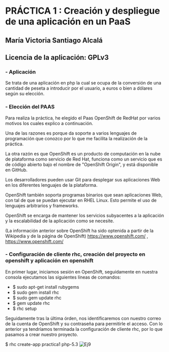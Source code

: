 # PRÁCTICA 1 : Creación y despliegue de una aplicación en un PaaS
## María Victoria Santiago Alcalá

## Licencia de la aplicación: GPLv3

### - Aplicación
Se trata de una aplicación en php la cual se ocupa de la conversión de una cantidad de peseta a introducir por el usuario, a euros o bien a dólares según su elección. 

### - Elección del PAAS

Para realiza la práctica, he elegido el Paas OpenShift de RedHat por varios motivos los cuales explico a continuación.

Una de las razones es porque da soporte a varios lenguajes de programación que conozco por lo que me facilita la realización de la práctica.

La otra razón es que OpenShift es un producto de computación en la nube de plataforma como servicio de Red Hat, funciona como un servicio que es de código abierto bajo el nombre de "OpenShift Origin", y está disponible en GitHub.

Los desarrolladores pueden usar Git para desplegar sus aplicaciones Web en los diferentes lenguajes de la plataforma.

OpenShift también soporta programas binarios que sean aplicaciones Web, con tal de que se puedan ejecutar en RHEL Linux. Esto permite el uso de lenguajes arbitrarios y frameworks.

OpenShift se encarga de mantener los servicios subyacentes a la aplicación y la escalabilidad de la aplicación como se necesite.

(La información anterior sobre OpenShift ha sido optenida a partir de la Wikipedia y de la página de OpenShift)
https://www.openshift.com/  ,
https://www.openshift.com/


### - Configuración de cliente rhc, creación del proyecto en openshift y aplicación en openshift
En primer lugar, iniciamos sesión en OpenShift, seguidamente en nuestra consola ejecutamos las siguientes líneas de comandos:

- $ sudo apt-get install rubygems 
- $ sudo gem install rhc
- $ sudo gem update rhc
- $ gem update rhc
- $ rhc setup

Seguidamente tras la última órden, nos identificaremos con nuestro correo de la cuenta de OpenShift y su contraseña para permitirle el acceso.
Con lo anterior ya tendríamos terminada la configuración de cliente rhc, por lo que pasamos a crear nuestro proyecto.

$ rhc create-app  practica1 php-5.3
![Ej9](https://dl.dropbox.com/s/yqve7pft1mcjpf2/ejercicio9.png)





